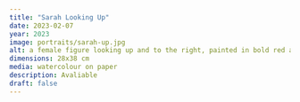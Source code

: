 ```yaml
---
title: "Sarah Looking Up"
date: 2023-02-07
year: 2023
image: portraits/sarah-up.jpg
alt: a female figure looking up and to the right, painted in bold red and blue brushstrokes
dimensions: 28x38 cm
media: watercolour on paper
description: Avaliable
draft: false
---
```


